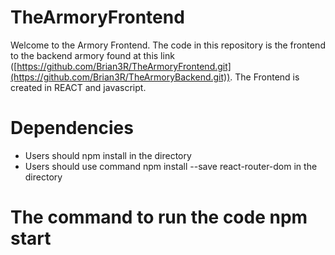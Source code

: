 # TheArmoryFrontend
 Welcome to the Armory Frontend. The code in this repository is the 
 frontend to the backend armory found at this link ([https://github.com/Brian3R/TheArmoryFrontend.git](https://github.com/Brian3R/TheArmoryBackend.git)).
 The Frontend is created in REACT and javascript.
 
 # Dependencies
 * Users should npm install in the directory
 * Users should use command npm install --save react-router-dom in the directory
 # The command to run the code npm start
